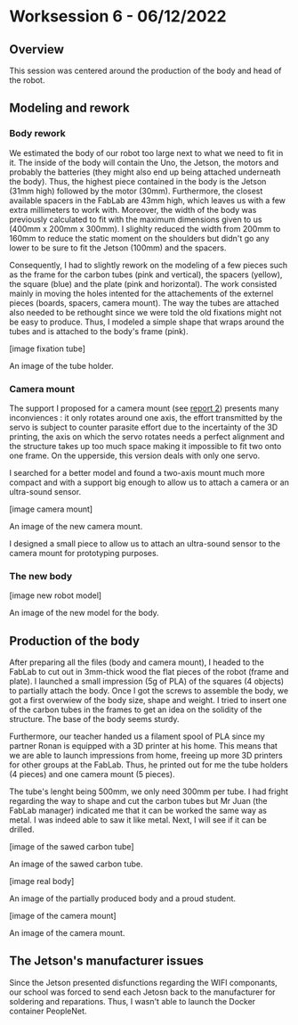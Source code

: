 # **Worksession 6 - 06/12/2022**

## **Overview** 

This session was centered around the production of the body and head of the robot. 

## **Modeling and rework**

### **Body rework**

We estimated the body of our robot too large next to what we need to fit in it. The inside of the body will contain the Uno, the Jetson, the motors and probably the batteries (they might also end up being attached underneath the body). Thus, the highest piece contained in the body is the Jetson (31mm high) followed by the motor (30mm). Furthermore, the closest available spacers in the FabLab are 43mm high, which leaves us with a few extra millimeters to work with. 
Moreover, the width of the body was previously calculated to fit with the maximum dimensions given to us (400mm x 200mm x 300mm). I slighlty reduced the width from 200mm to 160mm to reduce the static moment on the shoulders but didn't go any lower to be sure to fit the Jetson (100mm) and the spacers.

Consequently, I had to slightly rework on the modeling of a few pieces such as the frame for the carbon tubes (pink and vertical), the spacers (yellow), the square (blue) and the plate (pink and horizontal).
The work consisted mainly in moving the holes intented for the attachements of the externel pieces (boards, spacers, camera mount). 
The way the tubes are attached also needed to be rethought since we were told the old fixations might not be easy to produce. Thus, I modeled a simple shape that wraps around the tubes and is attached to the body's frame (pink).

[image fixation tube]

An image of the tube holder.

### **Camera mount**

The support I proposed for a camera mount (see [report 2]()) presents many inconviences : it only rotates around one axis, the effort transmitted by the servo is subject to counter parasite effort due to the incertainty of the 3D printing, the axis on which the servo rotates needs a perfect alignment and the structure takes up too much space making it impossible to fit two onto one frame. On the upperside, this version deals with only one servo. 

I searched for a better model and found a two-axis mount much more compact and with a support big enough to allow us to attach a camera or an ultra-sound sensor. 

[image camera mount]

An image of the new camera mount.

I designed a small piece to allow us to attach an ultra-sound sensor to the camera mount for prototyping purposes. 

### **The new body**

[image new robot model]

An image of the new model for the body.

## **Production of the body**

After preparing all the files (body and camera mount), I headed to the FabLab to cut out in 3mm-thick wood the flat pieces of the robot (frame and plate). I launched a small impression (5g of PLA) of the squares (4 objects) to partially attach the body. Once I got the screws to assemble the body, we got a first overwiew of the body size, shape and weight. 
I tried to insert one of the carbon tubes in the frames to get an idea on the solidity of the structure. The base of the body seems sturdy. 

Furthermore, our teacher handed us a filament spool of PLA since my partner Ronan is equipped with a 3D printer at his home. This means that we are able to launch impressions from home, freeing up more 3D printers for other groups at the FabLab. Thus, he printed out for me the tube holders (4 pieces) and one camera mount (5 pieces). 

The tube's lenght being 500mm, we only need 300mm per tube. I had fright regarding the way to shape and cut the carbon tubes but Mr Juan (the FabLab manager) indicated me that it can be worked the same way as metal. I was indeed able to saw it like metal. Next, I will see if it can be drilled. 

[image of the sawed carbon tube]

An image of the sawed carbon tube. 

[image real body]

An image of the partially produced body and a proud student. 

[image of the camera mount]

An image of the camera mount.

## **The Jetson's manufacturer issues**

Since the Jetson presented disfunctions regarding the WIFI componants, our school was forced to send each Jetosn back to the manufacturer for soldering and reparations. 
Thus, I wasn't able to launch the Docker container PeopleNet. 